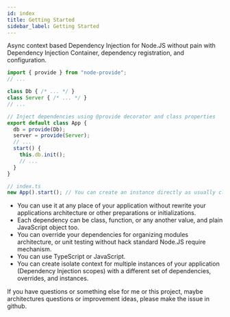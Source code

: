 ```yaml
---
id: index
title: Getting Started
sidebar_label: Getting Started
---
```


Async context based Dependency Injection for Node.JS without pain with Dependency Injection Container, dependency registration, and configuration.

```javascript
import { provide } from "node-provide";
// ...

class Db { /* ... */ }
class Server { /* ... */ }
// ...

// Inject dependencies using @provide decorator and class properties
export default class App {
  db = provide(Db);
  server = provide(Server);
  // ...
  start() {
    this.db.init();
    // ...
  }
}

// index.ts
new App().start(); // You can create an instance directly as usually class
```

- You can use it at any place of your application without rewrite your applications architecture or other preparations or initializations.
- Each dependency can be class, function, or any another value, and plain JavaScript object too.
- You can override your dependencies for organizing modules architecture, or unit testing without hack standard Node.JS require mechanism.
- You can use TypeScript or JavaScript.
- You can create isolate context for multiple instances of your application (Dependency Injection scopes) with a different set of dependencies, overrides, and instances.

If you have questions or something else for me or this project, maybe architectures questions or improvement ideas, please make the issue in github.
